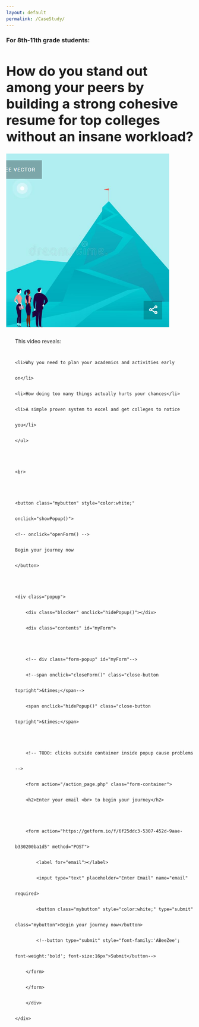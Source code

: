 ```yaml
---
layout: default
permalink: /CaseStudy/
---
```


<section50short>
<h3>For 8th-11th grade students:</h3>
<h1 style="font-size: 36px;">How do you stand out among your peers by <br>building a strong cohesive resume for top colleges<br> without an insane workload?</h1>
</section50short>

<sectionpd>
  <img class="sectionpdPicture sectionpdLeft" src="/images/goal.png" alt="MountainTop">
  <div class="sectionpdContent sectionpdRight">
    <ul class="yes" style="line-height: 3;">This video reveals:
    
    <li>Why you need to plan your academics and activities early on</li>
    <li>How doing too many things actually hurts your chances</li>
    <li>A simple proven system to excel and get colleges to notice you</li>
    </ul>

    <br>

    <button class="mybutton" style="color:white;" onclick="showPopup()">
    <!-- onclick="openForm() -->
    Begin your journey now
    </button>

    <div class="popup">
        <div class="blocker" onclick="hidePopup()"></div>
        <div class="contents" id="myForm">

        <!-- div class="form-popup" id="myForm"-->
        <!--span onclick="closeForm()" class="close-button topright">&times;</span-->
        <span onclick="hidePopup()" class="close-button topright">&times;</span>

        <!-- TODO: clicks outside container inside popup cause problems -->
        <form action="/action_page.php" class="form-container">
        <h2>Enter your email <br> to begin your journey</h2>

        <form action="https://getform.io/f/6f25ddc3-5307-452d-9aae-b330200ba1d5" method="POST">
            <label for="email"></label>
            <input type="text" placeholder="Enter Email" name="email" required>
            <button class="mybutton" style="color:white;" type="submit" class="mybutton">Begin your journey now</button>
            <!--button type="submit" style="font-family:'ABeeZee'; font-weight:'bold'; font-size:16px">Submit</button-->
        </form>
        </form>
        </div>
    </div>
  </div>
</sectionpd>

<script>
// Get the modal
var modal = document.getElementById('myForm');

// When the user clicks anywhere outside of the modal, close it
window.onclick = function(event) {
  if (event.target == modal) {
    modal.style.display = "none";
  }
}

function openForm() {
  document.getElementById("myForm").style.display = "block";
}

function closeForm() {
  document.getElementById("myForm").style.display = "none";
}
// NEW CODE
const popup = document.querySelector('.popup');
function showPopup() {
  popup.classList.add('open');
}
function hidePopup() {
  popup.classList.remove('open');
}
</script>
